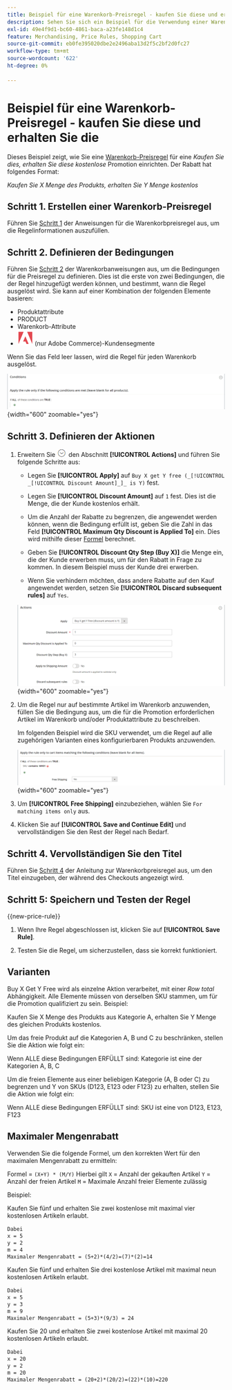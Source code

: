 ```yaml
---
title: Beispiel für eine Warenkorb-Preisregel - kaufen Sie diese und erhalten Sie die
description: Sehen Sie sich ein Beispiel für die Verwendung einer Warenkorb-Preisregel an, um eine Buy-this-get-that-Promotion anzubieten.
exl-id: 49e4f9d1-bc60-4861-baca-a23fe148d1c4
feature: Merchandising, Price Rules, Shopping Cart
source-git-commit: eb0fe395020dbe2e2496aba13d2f5c2bf2d0fc27
workflow-type: tm+mt
source-wordcount: '622'
ht-degree: 0%

---
```


# Beispiel für eine Warenkorb-Preisregel - kaufen Sie diese und erhalten Sie die

Dieses Beispiel zeigt, wie Sie eine [Warenkorb-Preisregel](price-rules-cart.md) für eine _Kaufen Sie dies, erhalten Sie diese kostenlose_ Promotion einrichten. Der Rabatt hat folgendes Format:

_Kaufen Sie X Menge des Produkts, erhalten Sie Y Menge kostenlos_

## Schritt 1. Erstellen einer Warenkorb-Preisregel

Führen Sie [Schritt 1](price-rules-cart.md) der Anweisungen für die Warenkorbpreisregel aus, um die Regelinformationen auszufüllen.

## Schritt 2. Definieren der Bedingungen

Führen Sie [Schritt 2](price-rules-cart.md) der Warenkorbanweisungen aus, um die Bedingungen für die Preisregel zu definieren. Dies ist die erste von zwei Bedingungen, die der Regel hinzugefügt werden können, und bestimmt, wann die Regel ausgelöst wird. Sie kann auf einer Kombination der folgenden Elemente basieren:

- Produktattribute
- PRODUCT
- Warenkorb-Attribute
- ![Adobe Commerce](../assets/adobe-logo.svg) (nur Adobe Commerce)-Kundensegmente

Wenn Sie das Feld leer lassen, wird die Regel für jeden Warenkorb ausgelöst.

![Warenkorb-Preisregel - Bedingung](./assets/buy-x-get-y-condition-default.png){width="600" zoomable="yes"}

## Schritt 3. Definieren der Aktionen

1. Erweitern Sie ![Erweiterungsauswahl](../assets/icon-display-expand.png) den Abschnitt **[!UICONTROL Actions]** und führen Sie folgende Schritte aus:

   - Legen Sie **[!UICONTROL Apply]** auf `Buy X get Y free (_[!UICONTROL _[!UICONTROL Discount Amount]_]_ is Y)` fest.

   - Legen Sie **[!UICONTROL Discount Amount]** auf `1` fest. Dies ist die Menge, die der Kunde kostenlos erhält.

   - Um die Anzahl der Rabatte zu begrenzen, die angewendet werden können, wenn die Bedingung erfüllt ist, geben Sie die Zahl in das Feld **[!UICONTROL Maximum Qty Discount is Applied To]** ein. Dies wird mithilfe dieser [Formel](#maximum-quantity-discount) berechnet.

   - Geben Sie **[!UICONTROL Discount Qty Step (Buy X)]** die Menge ein, die der Kunde erwerben muss, um für den Rabatt in Frage zu kommen. In diesem Beispiel muss der Kunde drei erwerben.

   - Wenn Sie verhindern möchten, dass andere Rabatte auf den Kauf angewendet werden, setzen Sie **[!UICONTROL Discard subsequent rules]** auf `Yes`.

   ![Warenkorb-Preisregel - 3 kaufen und 1 gratis erhalten](./assets/buy-3-get-1-actions.png){width="600" zoomable="yes"}

1. Um die Regel nur auf bestimmte Artikel im Warenkorb anzuwenden, füllen Sie die Bedingung aus, um die für die Promotion erforderlichen Artikel im Warenkorb und/oder Produktattribute zu beschreiben.

   Im folgenden Beispiel wird die SKU verwendet, um die Regel auf alle zugehörigen Varianten eines konfigurierbaren Produkts anzuwenden.

   ![Warenkorb-Preisregel - Bedingung für Warenkorbartikel](./assets/buy-3-get-1-actions-condition.png){width="600" zoomable="yes"}

1. Um **[!UICONTROL Free Shipping]** einzubeziehen, wählen Sie `For matching items only` aus.

1. Klicken Sie auf **[!UICONTROL Save and Continue Edit]** und vervollständigen Sie den Rest der Regel nach Bedarf.

## Schritt 4. Vervollständigen Sie den Titel

Führen Sie [Schritt 4](price-rules-cart.md) der Anleitung zur Warenkorbpreisregel aus, um den Titel einzugeben, der während des Checkouts angezeigt wird.

## Schritt 5: Speichern und Testen der Regel

{{new-price-rule}}

1. Wenn Ihre Regel abgeschlossen ist, klicken Sie auf **[!UICONTROL Save Rule]**.

1. Testen Sie die Regel, um sicherzustellen, dass sie korrekt funktioniert.

## Varianten

Buy X Get Y Free wird als einzelne Aktion verarbeitet, mit einer _Row total_ Abhängigkeit. Alle Elemente müssen von derselben SKU stammen, um für die Promotion qualifiziert zu sein. Beispiel:

Kaufen Sie X Menge des Produkts aus Kategorie A, erhalten Sie Y Menge des gleichen Produkts kostenlos.

Um das freie Produkt auf die Kategorien A, B und C zu beschränken, stellen Sie die Aktion wie folgt ein:

Wenn ALLE diese Bedingungen ERFÜLLT sind:
Kategorie ist eine der Kategorien A, B, C

Um die freien Elemente aus einer beliebigen Kategorie (A, B oder C) zu begrenzen und Y von SKUs (D123, E123 oder F123) zu erhalten, stellen Sie die Aktion wie folgt ein:

Wenn ALLE diese Bedingungen ERFÜLLT sind:
SKU ist eine von D123, E123, F123

## Maximaler Mengenrabatt

Verwenden Sie die folgende Formel, um den korrekten Wert für den maximalen Mengenrabatt zu ermitteln:

Formel = `(X+Y) * (M/Y)`
Hierbei gilt
`X` = Anzahl der gekauften Artikel
`Y` = Anzahl der freien Artikel
`M` = Maximale Anzahl freier Elemente zulässig

Beispiel:

Kaufen Sie fünf und erhalten Sie zwei kostenlose mit maximal vier kostenlosen Artikeln erlaubt.

    Dabei 
    x = 5
    y = 2
    m = 4
    Maximaler Mengenrabatt = (5+2)*(4/2)=(7)*(2)=14

Kaufen Sie fünf und erhalten Sie drei kostenlose Artikel mit maximal neun kostenlosen Artikeln erlaubt.

    Dabei 
    x = 5
    y = 3
    m = 9
    Maximaler Mengenrabatt = (5+3)*(9/3) = 24

Kaufen Sie 20 und erhalten Sie zwei kostenlose Artikel mit maximal 20 kostenlosen Artikeln erlaubt.

    Dabei
    x = 20
    y = 2
    m = 20
    Maximaler Mengenrabatt = (20+2)*(20/2)=(22)*(10)=220
